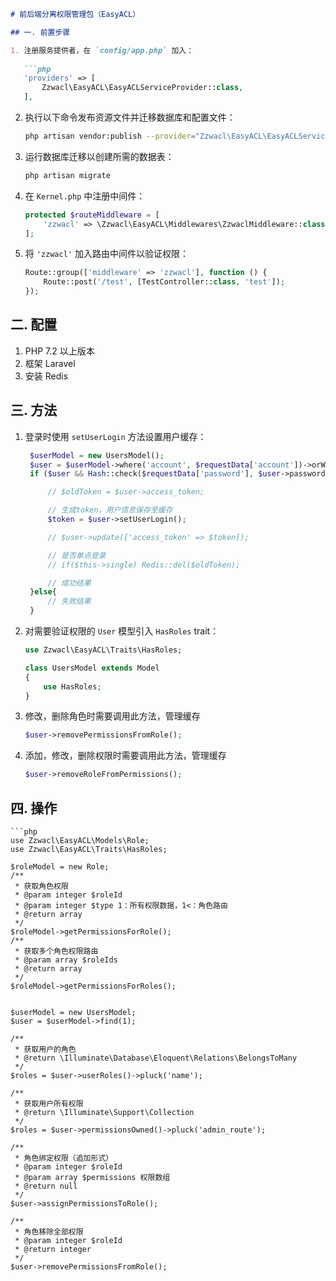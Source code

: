 ```markdown
# 前后端分离权限管理包（EasyACL）

## 一. 前置步骤

1. 注册服务提供者，在 `config/app.php` 加入：
   
   ```php
   'providers' => [
       Zzwacl\EasyACL\EasyACLServiceProvider::class,
   ],
   ```

2. 执行以下命令发布资源文件并迁移数据库和配置文件：

   ```bash
   php artisan vendor:publish --provider="Zzwacl\EasyACL\EasyACLServiceProvider"
   ```

3. 运行数据库迁移以创建所需的数据表：

   ```bash
   php artisan migrate
   ```

4. 在 `Kernel.php` 中注册中间件：

   ```php
   protected $routeMiddleware = [
       'zzwacl' => \Zzwacl\EasyACL\Middlewares\ZzwaclMiddleware::class,
   ];
   ```

5. 将 `'zzwacl'` 加入路由中间件以验证权限：

   ```php
   Route::group(['middleware' => 'zzwacl'], function () {
       Route::post('/test', [TestController::class, 'test']);
   });
   ```

## 二. 配置

1. PHP 7.2 以上版本
2. 框架 Laravel
3. 安装 Redis

## 三. 方法

1. 登录时使用 `setUserLogin` 方法设置用户缓存：

   ```php
    $userModel = new UsersModel();
    $user = $userModel->where('account', $requestData['account'])->orWhere('phone', $requestData['account'])->first();
    if ($user && Hash::check($requestData['password'], $user->password)) {

        // $oldToken = $user->access_token;

        // 生成token，用户信息保存至缓存
        $token = $user->setUserLogin();

        // $user->update(['access_token' => $token]);

        // 是否单点登录
        // if($this->single) Redis::del($oldToken);

        // 成功结果
    }else{
        // 失败结果
    }
   ```

2. 对需要验证权限的 `User` 模型引入 `HasRoles` trait：

   ```php
   use Zzwacl\EasyACL\Traits\HasRoles;
   
   class UsersModel extends Model
   {
       use HasRoles;
   }
   ```
3. 修改，删除角色时需要调用此方法，管理缓存

   ```php
   $user->removePermissionsFromRole();
   ```

4. 添加，修改，删除权限时需要调用此方法，管理缓存
   ```php
   $user->removeRoleFromPermissions();
   ```

## 四. 操作

    ```php
    use Zzwacl\EasyACL\Models\Role;
    use Zzwacl\EasyACL\Traits\HasRoles;

    $roleModel = new Role;
    /**
     * 获取角色权限
     * @param integer $roleId
     * @param integer $type 1：所有权限数据，1<：角色路由
     * @return array
     */ 
    $roleModel->getPermissionsForRole();
    /**
     * 获取多个角色权限路由
     * @param array $roleIds
     * @return array
     */
    $roleModel->getPermissionsForRoles();


    $userModel = new UsersModel;
    $user = $userModel->find(1);

    /**
     * 获取用户的角色
     * @return \Illuminate\Database\Eloquent\Relations\BelongsToMany
     */
    $roles = $user->userRoles()->pluck('name');

    /**
     * 获取用户所有权限
     * @return \Illuminate\Support\Collection
     */
    $roles = $user->permissionsOwned()->pluck('admin_route');

    /**
     * 角色绑定权限（追加形式）
     * @param integer $roleId
     * @param array $permissions 权限数组
     * @return null
     */
    $user->assignPermissionsToRole();

    /**
     * 角色移除全部权限
     * @param integer $roleId
     * @return integer
     */
    $user->removePermissionsFromRole();


   ```

```